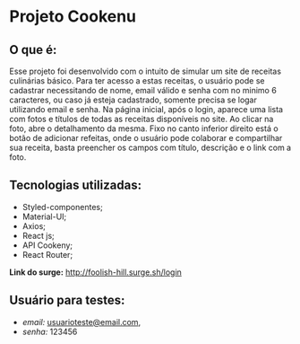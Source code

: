 # **Projeto Cookenu**



## O que é:
Esse projeto foi desenvolvido com o intuito de simular um site de receitas culinárias básico.
Para ter acesso a estas receitas, o usuário pode se cadastrar necessitando de nome, email válido e senha com no minimo 6 caracteres, ou caso já esteja cadastrado, somente precisa se logar utilizando email e senha.
Na página inicial, após o login, aparece uma lista com fotos e títulos de todas as receitas disponíveis no site. Ao clicar na foto, abre o detalhamento da mesma. Fixo no canto inferior direito está o botão de adicionar refeitas, onde o usuário pode colaborar e compartilhar sua receita, basta preencher os campos com título, descrição e o link com a foto.

## Tecnologias utilizadas:
- Styled-componentes;
- Material-UI;
- Axios;
- React js;
- API Cookeny;
- React Router;

**Link do surge:**
http://foolish-hill.surge.sh/login


## Usuário para testes:
- *email:* usuarioteste@email.com,
- *senha:* 123456
